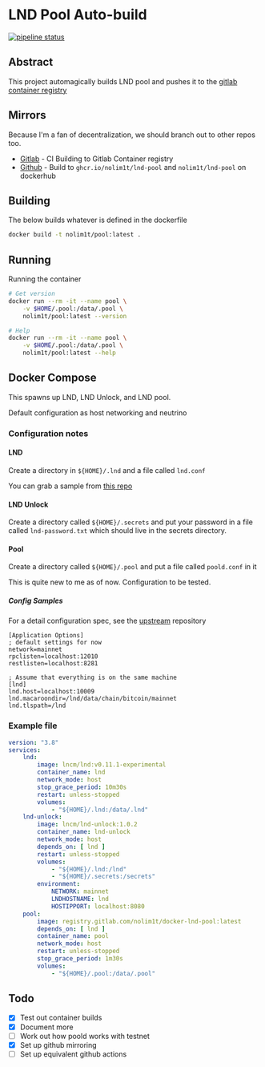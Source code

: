 # LND Pool Auto-build


[![pipeline status](https://gitlab.com/nolim1t/docker-lnd-pool/badges/master/pipeline.svg)](https://gitlab.com/nolim1t/docker-lnd-pool/-/commits/master)


## Abstract

This project automagically builds LND pool and pushes it to the [gitlab container registry](https://gitlab.com/nolim1t/docker-lnd-pool/container_registry/1590355)

## Mirrors

Because I'm a fan of decentralization, we should branch out to other repos too.

* [Gitlab](https://gitlab.com/nolim1t/docker-lnd-pool) - CI Building to Gitlab Container registry
* [Github](https://github.com/nolim1t/docker-lnd-pool) - Build to `ghcr.io/nolim1t/lnd-pool` and `nolim1t/lnd-pool` on dockerhub

## Building

The below builds whatever is defined in the dockerfile

```bash
docker build -t nolim1t/pool:latest .
```

## Running

Running the container

```bash
# Get version
docker run --rm -it --name pool \
    -v $HOME/.pool:/data/.pool \
    nolim1t/pool:latest --version

# Help
docker run --rm -it --name pool \
    -v $HOME/.pool:/data/.pool \
    nolim1t/pool:latest --help
```

## Docker Compose

This spawns up LND, LND Unlock, and LND pool.

Default configuration as host networking and neutrino

### Configuration notes

#### LND

Create a directory in `${HOME}/.lnd` and a file called `lnd.conf`

You can grab a sample from [this repo](https://github.com/lncm/thebox-compose-system/blob/master/lnd/lnd.conf)

#### LND Unlock

Create a directory called `${HOME}/.secrets` and put your password in a file called `lnd-password.txt` which should live in the secrets directory.

#### Pool

Create a directory called `${HOME}/.pool` and put a file called `poold.conf` in it

This is quite new to me as of now. Configuration to be tested.

##### Config Samples

For a detail configuration spec, see the [upstream](https://github.com/lightninglabs/pool/blob/ae48cf330ff929a23b5fee16ae101f75cd400808/config.go#L83) repository

```
[Application Options]
; default settings for now
network=mainnet
rpclisten=localhost:12010
restlisten=localhost:8281

; Assume that everything is on the same machine
[lnd]
lnd.host=localhost:10009
lnd.macaroondir=/lnd/data/chain/bitcoin/mainnet
lnd.tlspath=/lnd
```

### Example file

```yaml
version: "3.8"
services:
    lnd:
        image: lncm/lnd:v0.11.1-experimental
        container_name: lnd
        network_mode: host
        stop_grace_period: 10m30s
        restart: unless-stopped
        volumes:
            - "${HOME}/.lnd:/data/.lnd"
    lnd-unlock:
        image: lncm/lnd-unlock:1.0.2
        container_name: lnd-unlock
        network_mode: host
        depends_on: [ lnd ]
        restart: unless-stopped
        volumes:
            - "${HOME}/.lnd:/lnd"
            - "${HOME}/.secrets:/secrets"
        environment:
            NETWORK: mainnet
            LNDHOSTNAME: lnd
            HOSTIPPORT: localhost:8080
    pool:
        image: registry.gitlab.com/nolim1t/docker-lnd-pool:latest
        depends_on: [ lnd ]
        container_name: pool
        network_mode: host
        restart: unless-stopped
        stop_grace_period: 1m30s
        volumes:
            - "${HOME}/.pool:/data/.pool"
```

## Todo

- [x] Test out container builds
- [x] Document more
- [ ] Work out how poold works with testnet
- [x] Set up github mirroring
- [ ] Set up equivalent github actions
